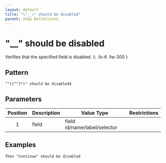```yaml
---
layout: default
title: "\"__\" should be disabled"
parent: Step Definitions
---
```


# "\_\_" should be disabled

Verifies that the specified field is disabled.
{: .fs-6 .fw-300 }

## Pattern

```
^"([^"]*)" should be disabled$
```

## Parameters

| Position | Description | Value Type                   | Restrictions |
| :------: | ----------- | ---------------------------- | ------------ |
|    1     | field       | field id/name/label/selector |              |

## Examples

```gherkin
Then "Continue" should be disabled
```